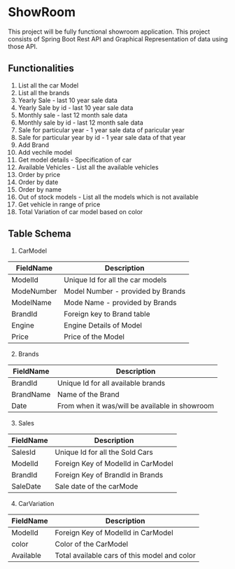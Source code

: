 # ShowRoom
This project will be fully functional showroom application. 
This project consists of Spring Boot Rest API and Graphical Representation of data using those API.


## Functionalities
1. List all the car Model
2. List all the brands
3. Yearly Sale - last 10 year sale data
4. Yearly Sale by id - last 10 year sale data
5. Monthly sale - last 12 month sale data
6. Monthly sale by id - last 12 month sale data
7. Sale for particular year - 1 year sale data of paricular year
8. Sale for particular year by id - 1 year sale data of that year
9. Add Brand
10. Add vechile model
11. Get model details - Specification of car
12. Available Vehicles - List all the available vehicles
13. Order by price
14. Order by date
15. Order by name
16. Out of stock models - List all the models which is not available
17. Get vehicle in range of price
18. Total Variation of car model based on color 

## Table Schema

1. CarModel

| FieldName     | Description                        | 
| ------------- | -------------                      |
| ModelId       | Unique Id for all the car models   |
| ModeNumber    | Model Number - provided by Brands  |
| ModelName     | Mode Name - provided by Brands     |
| BrandId       | Foreign key to Brand table         |
| Engine        | Engine Details of Model            |
| Price         | Price of the Model                 |

2. Brands

| FieldName     | Description                                    |
| ------------- | -------------                                  |
| BrandId       | Unique Id for all available brands             |
| BrandName     | Name of the Brand                              |
| Date          | From when it was/will be available in showroom |

3. Sales

| FieldName     | Description                        |
| ------------- | -------------                      |
| SalesId       | Unique Id for all the Sold Cars    |
| ModelId       | Foreign Key of ModelId in CarModel |
| BrandId       | Foreign Key of BrandId in Brands   |
| SaleDate      | Sale date of the carMode           |

4. CarVariation 

| FieldName     | Description                                  |
| ------------- | -------------                                |
| ModelId       | Foreign Key of ModelId in CarModel           |
| color         | Color of the CarModel                        |
| Available     | Total available cars of this model and color |
